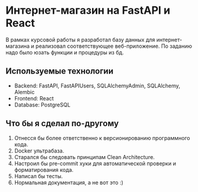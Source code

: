 # Интернет-магазин на FastAPI и React

В рамках курсовой работы я разработал базу данных для интернет-магазина и реализовал соответствующее веб-приложение. По заданию надо было юзать функции и процедуры из бд.


## Используемые технологии

- Backend: FastAPI, FastAPIUsers, SQLAlchemyAdmin, SQLAlchemy, Alembic
- Frontend: React
- Database: PostgreSQL

## Что бы я сделал по-другому

1. Отнесся бы более ответственно к версионированию программного кода.
2. Docker ультрабаза.
3. Старался бы следовать принципам Clean Architecture.
4. Настроил бы pre-commit хуки для автоматической проверки и форматирования кода.
5. Написал бы тесты.
6. Нормальная документация, а не вот это :)
